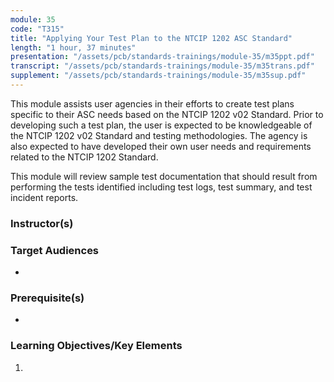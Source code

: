 ```yaml
---
module: 35
code: "T315"
title: "Applying Your Test Plan to the NTCIP 1202 ASC Standard"
length: "1 hour, 37 minutes"
presentation: "/assets/pcb/standards-trainings/module-35/m35ppt.pdf"
transcript: "/assets/pcb/standards-trainings/module-35/m35trans.pdf"
supplement: "/assets/pcb/standards-trainings/module-35/m35sup.pdf"
---
```

This module assists user agencies in their efforts to create test plans specific to their ASC needs based on the NTCIP 1202 v02 Standard. Prior to developing such a test plan, the user is expected to be knowledgeable of the NTCIP 1202 v02 Standard and testing methodologies. The agency is also expected to have developed their own user needs and requirements related to the NTCIP 1202 Standard.

This module will review sample test documentation that should result from performing the tests identified including test logs, test summary, and test incident reports.

### Instructor(s)


### Target Audiences
* 

### Prerequisite(s)
* 

### Learning Objectives/Key Elements
1. 